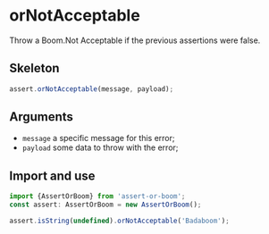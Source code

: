 # orNotAcceptable

Throw a Boom.Not Acceptable if the previous assertions were false.

## Skeleton

```ts
assert.orNotAcceptable(message, payload);
```

## Arguments

- `message` a specific message for this error;
- `payload` some data to throw with the error;

## Import and use

```ts
import {AssertOrBoom} from 'assert-or-boom';
const assert: AssertOrBoom = new AssertOrBoom();

assert.isString(undefined).orNotAcceptable('Badaboom');
```
